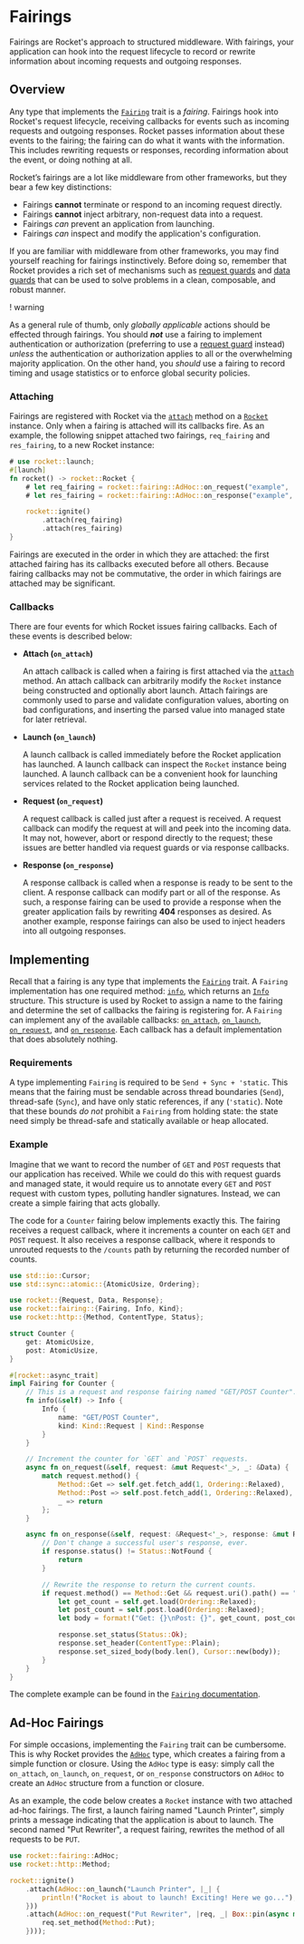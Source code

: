 # Fairings

Fairings are Rocket's approach to structured middleware. With fairings, your
application can hook into the request lifecycle to record or rewrite information
about incoming requests and outgoing responses.

## Overview

Any type that implements the [`Fairing`] trait is a _fairing_. Fairings hook
into Rocket's request lifecycle, receiving callbacks for events such as incoming
requests and outgoing responses. Rocket passes information about these events to
the fairing; the fairing can do what it wants with the information. This
includes rewriting requests or responses, recording information about the event,
or doing nothing at all.

Rocket’s fairings are a lot like middleware from other frameworks, but they bear
a few key distinctions:

  * Fairings **cannot** terminate or respond to an incoming request directly.
  * Fairings **cannot** inject arbitrary, non-request data into a request.
  * Fairings _can_ prevent an application from launching.
  * Fairings _can_ inspect and modify the application's configuration.

If you are familiar with middleware from other frameworks, you may find yourself
reaching for fairings instinctively. Before doing so, remember that Rocket
provides a rich set of mechanisms such as [request guards] and [data guards]
that can be used to solve problems in a clean, composable, and robust manner.

! warning

  As a general rule of thumb, only _globally applicable_ actions should be
  effected through fairings. You should **_not_** use a fairing to implement
  authentication or authorization (preferring to use a [request guard] instead)
  _unless_ the authentication or authorization applies to all or the
  overwhelming majority application. On the other hand, you _should_ use a
  fairing to record timing and usage statistics or to enforce global security
  policies.

[`Fairing`]: @api/rocket/fairing/trait.Fairing.html
[request guard]: ../requests/#request-guards
[request guards]: ../requests/#request-guards
[data guards]: ../requests/#body-data

### Attaching

Fairings are registered with Rocket via the [`attach`] method on a [`Rocket`]
instance. Only when a fairing is attached will its callbacks fire. As an
example, the following snippet attached two fairings, `req_fairing` and
`res_fairing`, to a new Rocket instance:

```rust
# use rocket::launch;
#[launch]
fn rocket() -> rocket::Rocket {
    # let req_fairing = rocket::fairing::AdHoc::on_request("example", |_, _| Box::pin(async {}));
    # let res_fairing = rocket::fairing::AdHoc::on_response("example", |_, _| Box::pin(async {}));

    rocket::ignite()
        .attach(req_fairing)
        .attach(res_fairing)
}
```

[`attach`]: @api/rocket/struct.Rocket.html#method.attach
[`Rocket`]: @api/rocket/struct.Rocket.html

Fairings are executed in the order in which they are attached: the first
attached fairing has its callbacks executed before all others. Because fairing
callbacks may not be commutative, the order in which fairings are attached may
be significant.

### Callbacks

There are four events for which Rocket issues fairing callbacks. Each of these
events is described below:

  * **Attach (`on_attach`)**

    An attach callback is called when a fairing is first attached via the
    [`attach`](@api/rocket/struct.Rocket.html#method.attach) method. An attach
    callback can arbitrarily modify the `Rocket` instance being constructed and
    optionally abort launch. Attach fairings are commonly used to parse and
    validate configuration values, aborting on bad configurations, and inserting
    the parsed value into managed state for later retrieval.

  * **Launch (`on_launch`)**

    A launch callback is called immediately before the Rocket application has
    launched. A launch callback can inspect the `Rocket` instance being
    launched. A launch callback can be a convenient hook for launching services
    related to the Rocket application being launched.

  * **Request (`on_request`)**

    A request callback is called just after a request is received. A request
    callback can modify the request at will and peek into the incoming data. It
    may not, however, abort or respond directly to the request; these issues are
    better handled via request guards or via response callbacks.

  * **Response (`on_response`)**

    A response callback is called when a response is ready to be sent to the
    client. A response callback can modify part or all of the response. As such,
    a response fairing can be used to provide a response when the greater
    application fails by rewriting **404** responses as desired. As another
    example, response fairings can also be used to inject headers into all
    outgoing responses.

## Implementing

Recall that a fairing is any type that implements the [`Fairing`] trait. A
`Fairing` implementation has one required method: [`info`], which returns an
[`Info`] structure. This structure is used by Rocket to assign a name to the
fairing and determine the set of callbacks the fairing is registering for. A
`Fairing` can implement any of the available callbacks: [`on_attach`],
[`on_launch`], [`on_request`], and [`on_response`]. Each callback has a default
implementation that does absolutely nothing.

[`Info`]: @api/rocket/fairing/struct.Info.html
[`info`]: @api/rocket/fairing/trait.Fairing.html#tymethod.info
[`on_attach`]: @api/rocket/fairing/trait.Fairing.html#method.on_attach
[`on_launch`]: @api/rocket/fairing/trait.Fairing.html#method.on_launch
[`on_request`]: @api/rocket/fairing/trait.Fairing.html#method.on_request
[`on_response`]: @api/rocket/fairing/trait.Fairing.html#method.on_response

### Requirements

A type implementing `Fairing` is required to be `Send + Sync + 'static`. This
means that the fairing must be sendable across thread boundaries (`Send`),
thread-safe (`Sync`), and have only static references, if any (`'static`). Note
that these bounds _do not_ prohibit a `Fairing` from holding state: the state
need simply be thread-safe and statically available or heap allocated.

### Example

Imagine that we want to record the number of `GET` and `POST` requests that our
application has received. While we could do this with request guards and managed
state, it would require us to annotate every `GET` and `POST` request with
custom types, polluting handler signatures. Instead, we can create a simple
fairing that acts globally.

The code for a `Counter` fairing below implements exactly this. The fairing
receives a request callback, where it increments a counter on each `GET` and
`POST` request. It also receives a response callback, where it responds to
unrouted requests to the `/counts` path by returning the recorded number of
counts.

```rust
use std::io::Cursor;
use std::sync::atomic::{AtomicUsize, Ordering};

use rocket::{Request, Data, Response};
use rocket::fairing::{Fairing, Info, Kind};
use rocket::http::{Method, ContentType, Status};

struct Counter {
    get: AtomicUsize,
    post: AtomicUsize,
}

#[rocket::async_trait]
impl Fairing for Counter {
    // This is a request and response fairing named "GET/POST Counter".
    fn info(&self) -> Info {
        Info {
            name: "GET/POST Counter",
            kind: Kind::Request | Kind::Response
        }
    }

    // Increment the counter for `GET` and `POST` requests.
    async fn on_request(&self, request: &mut Request<'_>, _: &Data) {
        match request.method() {
            Method::Get => self.get.fetch_add(1, Ordering::Relaxed),
            Method::Post => self.post.fetch_add(1, Ordering::Relaxed),
            _ => return
        };
    }

    async fn on_response(&self, request: &Request<'_>, response: &mut Response<'_>) {
        // Don't change a successful user's response, ever.
        if response.status() != Status::NotFound {
            return
        }

        // Rewrite the response to return the current counts.
        if request.method() == Method::Get && request.uri().path() == "/counts" {
            let get_count = self.get.load(Ordering::Relaxed);
            let post_count = self.post.load(Ordering::Relaxed);
            let body = format!("Get: {}\nPost: {}", get_count, post_count);

            response.set_status(Status::Ok);
            response.set_header(ContentType::Plain);
            response.set_sized_body(body.len(), Cursor::new(body));
        }
    }
}
```

The complete example can be found in the [`Fairing`
documentation](@api/rocket/fairing/trait.Fairing.html#example).

## Ad-Hoc Fairings

For simple occasions, implementing the `Fairing` trait can be cumbersome. This
is why Rocket provides the [`AdHoc`] type, which creates a fairing from a simple
function or closure. Using the `AdHoc` type is easy: simply call the
`on_attach`, `on_launch`, `on_request`, or `on_response` constructors on `AdHoc`
to create an `AdHoc` structure from a function or closure.

As an example, the code below creates a `Rocket` instance with two attached
ad-hoc fairings. The first, a launch fairing named "Launch Printer", simply
prints a message indicating that the application is about to launch. The
second named "Put Rewriter", a request fairing, rewrites the method of all
requests to be `PUT`.

```rust
use rocket::fairing::AdHoc;
use rocket::http::Method;

rocket::ignite()
    .attach(AdHoc::on_launch("Launch Printer", |_| {
        println!("Rocket is about to launch! Exciting! Here we go...");
    }))
    .attach(AdHoc::on_request("Put Rewriter", |req, _| Box::pin(async move {
        req.set_method(Method::Put);
    })));
```

[`AdHoc`]: @api/rocket/fairing/struct.AdHoc.html
